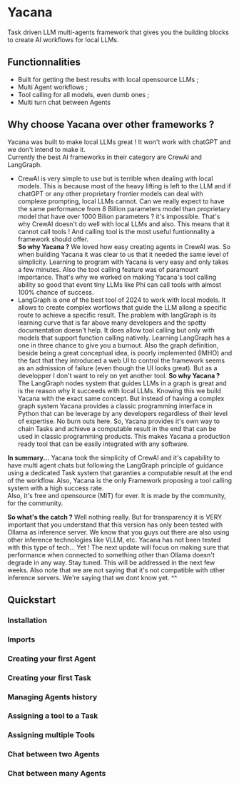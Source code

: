 # Yacana
Task driven LLM multi-agents framework that gives you the building blocks to create AI workflows for local LLMs.

## Functionnalities
* Built for getting the best results with local opensource LLMs ;  
* Multi Agent workflows ;  
* Tool calling for all models, even dumb ones ;
* Multi turn chat between Agents

## Why choose Yacana over other frameworks ?

Yacana was built to make local LLMs great ! It won't work with chatGPT and we don't intend to make it.  
Currently the best AI frameworks in their category are CrewAI and LangGraph.  
* CrewAI is very simple to use but is terrible when dealing with local models. This is because most of the heavy lifting is left to the LLM and if chatGPT or any other proprietary frontier models can deal with complexe prompting, local LLMs cannot. Can we really expect to have the same performance from 8 Billion parameters model than proprietary model that have over 1000 Bilion parameters ? it's impossible. That's why CrewAI doesn't do well with local LLMs and also. This means that it cannot call tools ! And calling tool is the most useful funtionnality a framework should offer.  
**So why Yacana ?** We loved how easy creating agents in CrewAI was. So when building Yacana it was clear to us that it needed the same level of simplicity. Learning to program with Yacana is very easy and only takes a few minutes. Also the tool calling feature was of paramount importance. That's why we worked on making Yacana's tool calling ability so good that event tiny LLMs like Phi can call tools with almost 100% chance of success.
* LangGraph is one of the best tool of 2024 to work with local models. It allows to create complex worflows that guide the LLM allong a specific route to achieve a specific result. The problem with langGraph is its learning curve that is far above many developers and the spotty documentation doesn't help. It does allow tool calling but only with models that support function calling natively. Learning LangGraph has a one in three chance to give you a burnout. Also the graph definition, beside being a great conceptual idea, is poorly implemented (IMHO) and the fact that they introduced a web UI to control the framework seems as an admission of failure (even though the UI looks great). But as a developper I don't want to rely on yet another tool.
**So why Yacana ?** The LangGraph nodes system that guides LLMs in a graph is great and is the reason why it succeeds with local LLMs. Knowing this we build Yacana with the exact same concept. But instead of having a complex graph system Yacana provides a classic programming interface in Python that can be leverage by any developers regardless of their level of expertise. No burn outs here. So, Yacana provides it's own way to chain Tasks and achieve a computable result in the end that can be used in classic programming products. This makes Yacana a production ready tool that can be easily integrated with any software.

**In summary...** Yacana took the simplicity of CrewAI and it's capability to have multi agent chats but following the LangGraph principle of guidance using a dedicated Task system that garanties a computable result at the end of the workflow. Also, Yacana is the only Framework proposing a tool calling system with a high success rate.  
Also, it's free and opensource (MIT) for ever. It is made by the community, for the community.  

**So what's the catch ?** Well nothing really. But for transparency it is VERY important that you understand that this version has only been tested with Ollama as inference server. We know that you guys out there are also using other inference technologies like VLLM, etc. Yacana has not been tested with this type of tech... Yet ! The next update will focus on making sure that performance when connected to something other than Ollama doesn't degrade in any way. Stay tuned. This will be addressed in the next few weeks. Also note that we are not saying that it's not compatible with other inference servers. We're saying that we dont know yet. ^^

## Quickstart

### Installation

### Imports

### Creating your first Agent

### Creating your first Task

### Managing Agents history

### Assigning a tool to a Task

### Assigning multiple Tools

### Chat between two Agents

### Chat between many Agents
